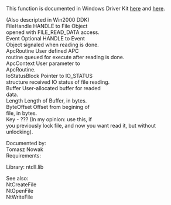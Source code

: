 This function is documented in Windows Driver Kit [here](https://learn.microsoft.com/en-us/windows-hardware/drivers/ddi/ntifs/nf-ntifs-ntreadfile) and [here](https://learn.microsoft.com/en-us/windows-hardware/drivers/ddi/wdm/nf-wdm-zwreadfile).

\(Also descripted in Win2000 DDK\) \
FileHandle HANDLE to File Object \
opened with FILE\_READ\_DATA access. \
Event Optional HANDLE to Event \
Object signaled when reading is done. \
ApcRoutine User defined APC \
routine queued for execute after reading is done. \
ApcContext User parameter to \
ApcRoutine. \
IoStatusBlock Pointer to IO\_STATUS \
structure received IO status of file reading. \
Buffer User\-allocated buffer for readed \
data. \
Length Length of Buffer, in bytes. \
ByteOffset Offset from begining of \
file, in bytes. \
Key \- ??? \(In my opinion: use this, if \
you previously lock file, and now you want read it, but without \
unlocking\).

Documented by: \
Tomasz Nowak \
Requirements:

Library: ntdll.lib

See also: \
NtCreateFile \
NtOpenFile \
NtWriteFile
